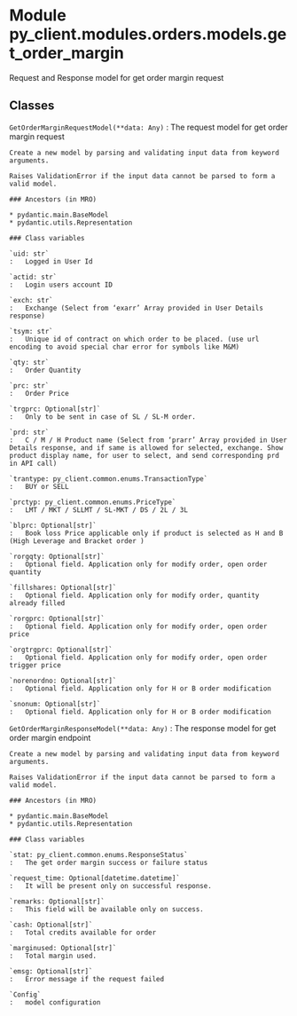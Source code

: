 Module py_client.modules.orders.models.get_order_margin
=======================================================
Request and Response model for get order margin request

Classes
-------

`GetOrderMarginRequestModel(**data: Any)`
:   The request model for get order margin  request
    
    Create a new model by parsing and validating input data from keyword arguments.
    
    Raises ValidationError if the input data cannot be parsed to form a valid model.

    ### Ancestors (in MRO)

    * pydantic.main.BaseModel
    * pydantic.utils.Representation

    ### Class variables

    `uid: str`
    :   Logged in User Id

    `actid: str`
    :   Login users account ID

    `exch: str`
    :   Exchange (Select from ‘exarr’ Array provided in User Details response)

    `tsym: str`
    :   Unique id of contract on which order to be placed. (use url encoding to avoid special char error for symbols like M&M)

    `qty: str`
    :   Order Quantity

    `prc: str`
    :   Order Price

    `trgprc: Optional[str]`
    :   Only to be sent in case of SL / SL-M order.

    `prd: str`
    :   C / M / H Product name (Select from ‘prarr’ Array provided in User Details response, and if same is allowed for selected, exchange. Show product display name, for user to select, and send corresponding prd in API call)

    `trantype: py_client.common.enums.TransactionType`
    :   BUY or SELL

    `prctyp: py_client.common.enums.PriceType`
    :   LMT / MKT / SLLMT / SL-MKT / DS / 2L / 3L

    `blprc: Optional[str]`
    :   Book loss Price applicable only if product is selected as H and B (High Leverage and Bracket order )

    `rorgqty: Optional[str]`
    :   Optional field. Application only for modify order, open order quantity

    `fillshares: Optional[str]`
    :   Optional field. Application only for modify order, quantity already filled

    `rorgprc: Optional[str]`
    :   Optional field. Application only for modify order, open order price

    `orgtrgprc: Optional[str]`
    :   Optional field. Application only for modify order, open order trigger price

    `norenordno: Optional[str]`
    :   Optional field. Application only for H or B order modification

    `snonum: Optional[str]`
    :   Optional field. Application only for H or B order modification

`GetOrderMarginResponseModel(**data: Any)`
:   The response model for get order margin endpoint
    
    Create a new model by parsing and validating input data from keyword arguments.
    
    Raises ValidationError if the input data cannot be parsed to form a valid model.

    ### Ancestors (in MRO)

    * pydantic.main.BaseModel
    * pydantic.utils.Representation

    ### Class variables

    `stat: py_client.common.enums.ResponseStatus`
    :   The get order margin success or failure status

    `request_time: Optional[datetime.datetime]`
    :   It will be present only on successful response.

    `remarks: Optional[str]`
    :   This field will be available only on success.

    `cash: Optional[str]`
    :   Total credits available for order

    `marginused: Optional[str]`
    :   Total margin used.

    `emsg: Optional[str]`
    :   Error message if the request failed

    `Config`
    :   model configuration